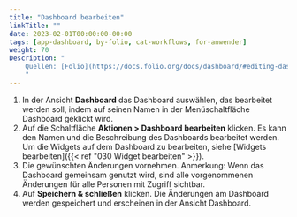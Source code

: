 ```yaml
---
title: "Dashboard bearbeiten"
linkTitle: ""
date: 2023-02-01T00:00:00-00:00
tags: [app-dashboard, by-folio, cat-workflows, for-anwender]
weight: 70
Description: "
    Quellen: [Folio](https://docs.folio.org/docs/dashboard/#editing-dashboards) & [GBV](https://info.gbv.de/display/FOLIOGBVEXTERN/Kopie+von+Folio:+Dashboard+bearbeiten)
    "
---
```


1.  In der Ansicht **Dashboard** das Dashboard auswählen, das bearbeitet werden soll, indem auf seinen Namen in der Menüschaltfläche Dashboard geklickt wird.
2.  Auf die Schaltfläche **Aktionen > Dashboard bearbeiten** klicken. Es kann den Namen und die Beschreibung des Dashboards bearbeitet werden. Um die Widgets auf dem Dashboard zu bearbeiten, siehe [Widgets bearbeiten]({{< ref "030 Widget bearbeiten" >}}).
3.  Die gewünschten Änderungen vornehmen. Anmerkung: Wenn das Dashboard gemeinsam genutzt wird, sind alle vorgenommenen Änderungen für alle Personen mit Zugriff sichtbar.
4.  Auf **Speichern & schließen** klicken. Die Änderungen am Dashboard werden gespeichert und erscheinen in der Ansicht Dashboard.
